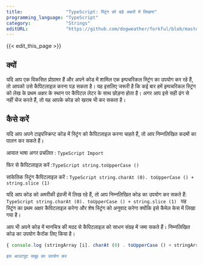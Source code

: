 ```yaml
---
title:                "TypeScript: स्ट्रिंग को बड़े अक्षरों में लिखना"
programming_language: "TypeScript"
category:             "Strings"
editURL:              "https://github.com/dogweather/forkful/blob/master/content/hi/typescript/capitalizing-a-string.md"
---
```


{{< edit_this_page >}}

## क्यों

यदि आप एक विकसित प्रोग्रामर हैं और अपने कोड में शामिल एक इम्पचरिकल स्ट्रिंग का उपयोग कर रहे हैं, तो आपको उसे कैपिटलाइज़ करना पड़ सकता है। यह इसलिए जरूरी है कि कई बार हमें इम्पचरिकल स्ट्रिंग को लेख के प्रथम अक्षर के स्थान पर कैपिटल लेटर के साथ छोड़ना होता है। अगर आप इसे सही ढंग से नहीं चेंज करते हैं, तो यह आपके कोड को खराब भी कर सकता है।

## कैसे करें

यदि आप अपने टाइपस्क्रिप्ट कोड में स्ट्रिंग को कैपिटलाइज़ करना चाहते हैं, तो आप निम्नलिखित कदमों का पालन कर सकते हैं।

आयात भाषा अगर प्रचलित : ```TypeScript Import``` 

फिर से कैपिटलाइज़ करें :```TypeScript string.toUpperCase ()``` 

सांकेतिक स्ट्रिंग कैपिटलाइज़ करें : ```TypeScript string.charAt (0). toUpperCase () + string.slice (1)```

यदि आप कोड को अमरीकी इंग्रजी में लिख रहे हैं, तो आप निम्नलिखित कोड का उपयोग कर सकते हैं: ```TypeScript string.charAt (0). toUpperCase () + string.slice (1) ``` यह स्ट्रिंग का प्रथम अक्षर कैपिटलाइज़ करेगा और शेष स्ट्रिंग को अनुवाद करेगा क्योंकि इसे कैमेल केस में लिखा गया है।

आप भी अपने कोड में मानचित्र की मदद से कैपिटलाइज़ को साधन संग्रह में जमा सकते हैं। निम्नलिखित कोड का उपयोग कैरॉक लिए किया है।

```TypeScript for (let i = 0; i <stringArray.length; i ++) 
{ console.log (stringArray [i]. charAt (0) . toUpperCase () + stringArray [i] .slice (1)); } ```

इस आउटपुट समूह का उपयोग कर